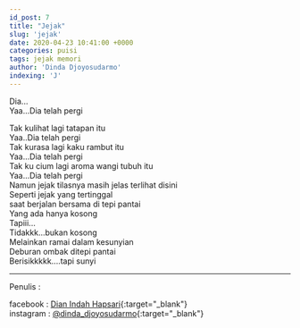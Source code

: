 ```yaml
---
id_post: 7
title: "Jejak"
slug: 'jejak'
date: 2020-04-23 10:41:00 +0000
categories: puisi
tags: jejak memori
author: 'Dinda Djoyosudarmo'
indexing: 'J'
---
```

Dia...  
Yaa...Dia telah pergi  

Tak kulihat lagi tatapan itu  
Yaa..Dia telah pergi  
Tak kurasa lagi kaku rambut itu  
Yaa...Dia telah pergi  
Tak ku cium lagi aroma wangi tubuh itu  
Yaa...Dia telah pergi  
Namun jejak tilasnya masih jelas terlihat disini  
Seperti jejak yang tertinggal  
saat berjalan bersama di tepi pantai  
Yang ada hanya kosong  
Tapiii...  
Tidakkk...bukan kosong  
Melainkan ramai dalam kesunyian  
Deburan ombak ditepi pantai  
Berisikkkkk....tapi sunyi

<hr>

Penulis :  

facebook : [Dian Indah Hapsari](https://www.facebook.com/dinda.djoyosudarmo){:target="_blank"}  
instagram : [@dinda_djoyosudarmo](https://www.instagram.com/dinda_djoyosudarmo/){:target="_blank"}

